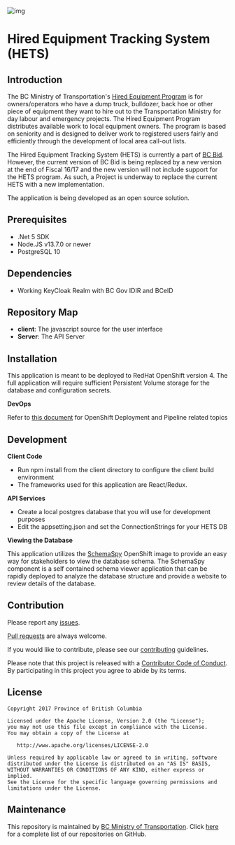 ![img](https://img.shields.io/badge/Lifecycle-Stable-97ca00)

# Hired Equipment Tracking System (HETS)

## Introduction

The BC Ministry of Transportation's [Hired Equipment Program](http://www2.gov.bc.ca/gov/content/industry/construction-industry/transportation-infrastructure/hired-equipment-program) is for owners/operators who have a dump truck, bulldozer, back hoe or other piece of equipment they want to hire out to the Transportation Ministry for day labour and emergency projects. The Hired Equipment Program distributes available work to local equipment owners. The program is based on seniority and is designed to deliver work to registered users fairly and efficiently through the development of local area call-out lists.

The Hired Equipment Tracking System (HETS) is currently a part of [BC Bid](http://www.bcbid.gov.bc.ca/). However, the current version of BC Bid is being replaced by a new version at the end of Fiscal 16/17 and the new version will not include support for the HETS program. As such, a Project is underway to replace the current HETS with a new implementation.

The application is being developed as an open source solution.

## Prerequisites

- .Net 5 SDK
- Node.JS v13.7.0 or newer
- PostgreSQL 10

## Dependencies

- Working KeyCloak Realm with BC Gov IDIR and BCeID

## Repository Map

- **client**: The javascript source for the user interface
- **Server**: The API Server

## Installation

This application is meant to be deployed to RedHat OpenShift version 4. The full application will require sufficient Persistent Volume storage for the database and configuration secrets.

**DevOps**

Refer to [this document](openshift/README.md) for OpenShift Deployment and Pipeline related topics

## Development

**Client Code**

- Run npm install from the client directory to configure the client build environment
- The frameworks used for this application are React/Redux.

**API Services**

- Create a local postgres database that you will use for development purposes
- Edit the appsetting.json and set the ConnectionStrings for your HETS DB

**Viewing the Database**

This application utilizes the [SchemaSpy](https://github.com/bcgov/SchemaSpy) OpenShift image to provide an easy way for stakeholders to view the database schema. The SchemaSpy component is a self contained schema viewer application that can be rapidly deployed to analyze the database structure and provide a website to review details of the database.

## Contribution

Please report any [issues](https://github.com/bcgov/hets/issues).

[Pull requests](https://github.com/bcgov/hets/pulls) are always welcome.

If you would like to contribute, please see our [contributing](CONTRIBUTING.md) guidelines.

Please note that this project is released with a [Contributor Code of Conduct](CODE_OF_CONDUCT.md). By participating in this project you agree to abide by its terms.

## License

    Copyright 2017 Province of British Columbia

    Licensed under the Apache License, Version 2.0 (the "License");
    you may not use this file except in compliance with the License.
    You may obtain a copy of the License at

       http://www.apache.org/licenses/LICENSE-2.0

    Unless required by applicable law or agreed to in writing, software
    distributed under the License is distributed on an "AS IS" BASIS,
    WITHOUT WARRANTIES OR CONDITIONS OF ANY KIND, either express or implied.
    See the License for the specific language governing permissions and
    limitations under the License.

## Maintenance

This repository is maintained by [BC Ministry of Transportation](http://www.th.gov.bc.ca/).
Click [here](https://github.com/orgs/bcgov/teams/tran/repositories) for a complete list of our repositories on GitHub.
